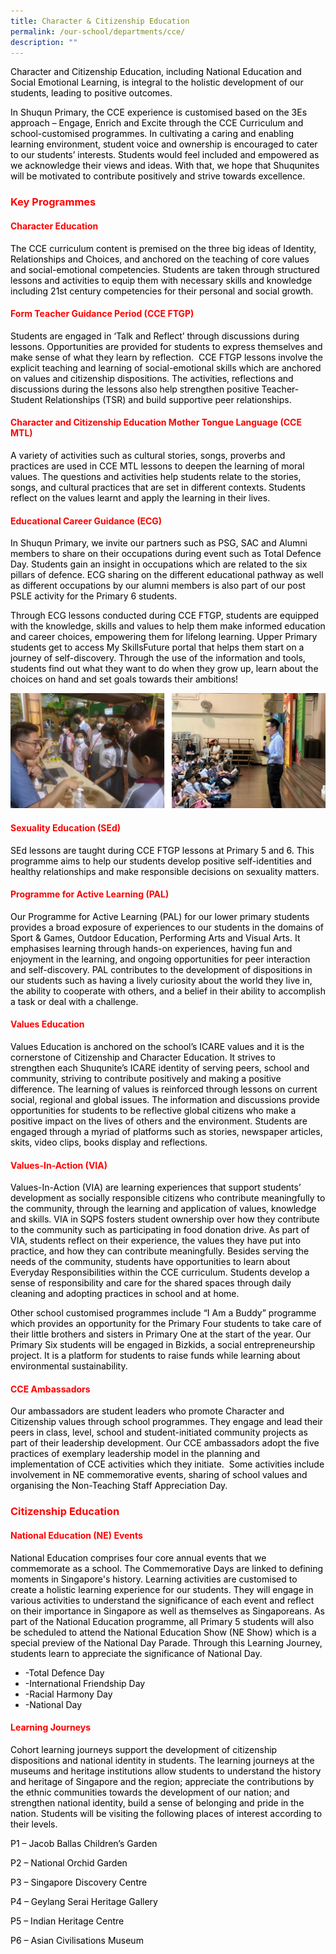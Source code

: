 ```yaml
---
title: Character & Citizenship Education
permalink: /our-school/departments/cce/
description: ""
---
```

<p><span style="color: #000000;">Character and Citizenship Education, including National Education and Social Emotional Learning, is integral to the holistic development of our students, leading to positive outcomes.</span></p>
<p><span style="color: #000000;">In Shuqun Primary, the CCE experience is customised based on the 3Es approach &ndash; Engage, Enrich and Excite through the CCE Curriculum and school-customised programmes. In cultivating a caring and enabling learning environment, student voice and ownership is encouraged to cater to our students&rsquo; interests. Students would feel included and empowered as we acknowledge their views and ideas. With that, we hope that Shuqunites will be motivated to contribute positively and strive towards excellence.</span></p>
<h3><span style="color: #ff0000;"><strong>Key Programmes</strong></span></h3>
<h4><span style="color: #ff0000;"><strong>Character Education</strong></span></h4>
<p><span style="color: #000000;">The CCE curriculum content is premised on the three big ideas of Identity, Relationships and Choices, and anchored on the teaching of core values and social-emotional competencies. Students are taken through structured lessons and activities to equip them with necessary skills and knowledge including 21st century competencies for their personal and social growth.</span></p>
<h4><span style="color: #ff0000;"><strong>Form Teacher Guidance Period (CCE FTGP)</strong></span></h4>
<p><span style="color: #000000;">Students are engaged in &lsquo;Talk and Reflect&rsquo; through discussions during lessons. Opportunities are provided for students to express themselves and make sense of what they learn by reflection. &nbsp;CCE FTGP lessons involve the explicit teaching and learning of social-emotional skills which are anchored on values and citizenship dispositions. The activities, reflections and discussions during the lessons also help strengthen positive Teacher-Student Relationships (TSR) and build supportive peer relationships.</span></p>
<h4><span style="color: #ff0000;"><strong>Character and Citizenship Education Mother Tongue Language (CCE MTL)</strong></span></h4>
<p><span style="color: #000000;">A variety of activities such as cultural stories, songs, proverbs and practices are used in CCE MTL lessons to deepen the learning of moral values. The questions and activities help students relate to the stories, songs, and cultural practices that are set in different contexts. Students reflect on the values learnt and apply the learning in their lives.</span></p>
<h4><span style="color: #ff0000;"><strong>Educational Career Guidance (ECG)</strong></span></h4>
<p><span style="color: #000000;">In Shuqun Primary, we invite our partners such as PSG, SAC and Alumni members to share on their occupations during event such as Total Defence Day. Students gain an insight in occupations which are related to the six pillars of defence. ECG sharing on the different educational pathway as well as different occupations by our alumni members is also part of our post PSLE activity for the Primary 6 students.</span></p>
<p><span style="color: #000000;">Through ECG lessons conducted during CCE FTGP, students are equipped with the knowledge, skills and values to help them make informed education and career choices, empowering them for lifelong learning. Upper Primary students get to access My SkillsFuture portal that helps them start on a journey of self-discovery. Through the use of the information and tools, students find out what they want to do when they grow up, learn about the choices on hand and set goals towards their ambitions!&nbsp;&nbsp;&nbsp;&nbsp;&nbsp;</span></p>

![](/images/CCE001.jpg)
<h4><span style="color: #ff0000;"><strong>Sexuality Education (SEd)</strong></span></h4>
<p><span style="color: #000000;">SEd lessons are taught during CCE FTGP lessons at Primary 5 and 6. This programme aims to help our students develop positive self-identities and healthy relationships and make responsible decisions on sexuality matters.</span></p>
<h4><span style="color: #ff0000;"><strong>Programme for Active Learning (PAL)</strong></span></h4>
<p><span style="color: #000000;">Our Programme for Active Learning (PAL) for our lower primary students provides a broad exposure of experiences to our students in the domains of Sport &amp; Games, Outdoor Education, Performing Arts and Visual Arts. It emphasises learning through hands-on experiences, having fun and enjoyment in the learning, and ongoing opportunities for peer interaction and self-discovery. PAL contributes to the development of dispositions in our students such as having a lively curiosity about the world they live in, the ability to cooperate with others, and a belief in their ability to accomplish a task or deal with a challenge.</span></p>
<h4><span style="color: #ff0000;"><strong>Values Education</strong></span></h4>
<p><span style="color: #000000;">Values Education is anchored on the school&rsquo;s ICARE values and it is the cornerstone of Citizenship and Character Education. It strives to strengthen&nbsp;each&nbsp;Shuqunite&rsquo;s ICARE identity of serving peers, school and community, striving to contribute positively and making a positive difference. The learning of values is reinforced through lessons on current social, regional and global issues. The information and discussions provide opportunities for students to be reflective global citizens who make a positive impact on the lives of others and the environment. Students are engaged through a myriad of platforms such as stories, newspaper articles, skits, video clips, books display and reflections.</span></p>
<h4><span style="color: #ff0000;"><strong>Values-In-Action (VIA)</strong></span></h4>
<p><span style="color: #000000;">Values-In-Action (VIA) are learning experiences that support students&rsquo; development as socially responsible citizens who contribute meaningfully to the community, through the learning and application of values, knowledge and skills. VIA in SQPS fosters student ownership over how they contribute to the community such as participating in food donation drive. As part of VIA, students reflect on their experience, the values they have put into practice, and how they can contribute meaningfully. Besides serving the needs of the community, students have opportunities to learn about Everyday Responsibilities within the CCE curriculum. Students develop a sense of responsibility and care for the shared spaces through daily cleaning and adopting practices in school and at home.</span></p>
<p><span style="color: #000000;">Other school customised programmes include &ldquo;I Am a Buddy&rdquo; programme which provides an opportunity for the Primary Four students to take care of their little brothers and sisters in Primary One at the start of the year. Our Primary Six students will be engaged in Bizkids, a social entrepreneurship project. It is a platform for students to raise funds while learning about environmental sustainability.</span></p>
<h4><span style="color: #ff0000;"><strong>CCE Ambassadors</strong></span></h4>
<p><span style="color: #000000;">Our ambassadors are student leaders who promote Character and Citizenship values through school programmes. They engage and lead their peers in class, level, school and student-initiated community projects as part of their leadership development. Our CCE ambassadors adopt the five practices of exemplary leadership model in the planning and implementation of CCE activities which they initiate. &nbsp;Some activities include involvement in NE commemorative events, sharing of school values and organising the Non-Teaching Staff Appreciation Day.</span></p>
<h3><span style="color: #ff0000;"><strong>Citizenship Education</strong></span></h3>
<h4><span style="color: #ff0000;"><strong>National Education (NE) Events</strong></span></h4>
<p><span style="color: #000000;">National Education comprises four core annual events that we commemorate as a school. The Commemorative Days are linked to defining moments in Singapore's history. Learning activities are customised to create a holistic learning experience for our students. They will engage in various activities to understand the significance of each event and reflect on their importance in Singapore as well as themselves as Singaporeans. As part of the National Education programme, all Primary 5 students will also be scheduled to attend the National Education Show (NE Show) which is a special preview of the National Day Parade. Through this Learning Journey, students learn to appreciate the significance of National Day.</span></p>
<ul>
<li><span style="color: #000000;">-Total Defence Day</span></li>
<li><span style="color: #000000;">-International Friendship Day</span></li>
<li><span style="color: #000000;">-Racial Harmony Day</span></li>
<li><span style="color: #000000;">-National Day</span></li>
</ul>
<h4><span style="color: #ff0000;"><strong>Learning Journeys</strong></span></h4>
<p><span style="color: #000000;">Cohort learning journeys support the development of citizenship dispositions and national identity in students. The learning journeys at the museums and heritage institutions allow students to understand the history and heritage of Singapore and the region; appreciate the contributions by the ethnic communities towards the development of our nation; and strengthen national identity, build a sense of belonging and pride in the nation. Students will be visiting the following places of interest according to their levels.</span></p>
<p><span style="color: #000000;">P1 &ndash; Jacob Ballas Children&rsquo;s Garden</span></p>
<p><span style="color: #000000;">P2 &ndash; National Orchid Garden</span></p>
<p><span style="color: #000000;">P3 &ndash; Singapore Discovery Centre</span></p>
<p><span style="color: #000000;">P4 &ndash; Geylang Serai Heritage Gallery</span></p>
<p><span style="color: #000000;">P5 &ndash; Indian Heritage Centre</span></p>
<p><span style="color: #000000;">P6 &ndash; Asian Civilisations Museum</span></p>
<p>&nbsp;</p>
<p>&nbsp;</p>
